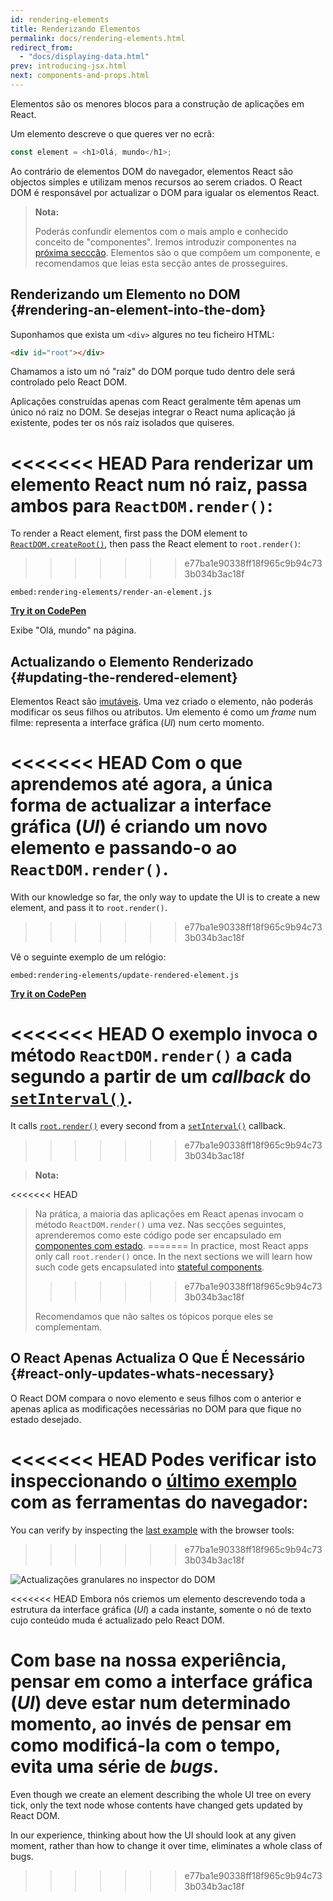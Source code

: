 ```yaml
---
id: rendering-elements
title: Renderizando Elementos
permalink: docs/rendering-elements.html
redirect_from:
  - "docs/displaying-data.html"
prev: introducing-jsx.html
next: components-and-props.html
---
```


Elementos são os menores blocos para a construção de aplicações em React.

Um elemento descreve o que queres ver no ecrã:

```js
const element = <h1>Olá, mundo</h1>;
```

Ao contrário de elementos DOM do navegador, elementos React são objectos simples e utilizam menos recursos ao serem criados. O React DOM é responsável por actualizar o DOM para igualar os elementos React.

>**Nota:**
>
>Poderás confundir elementos com o mais amplo e conhecido conceito de "componentes". Iremos introduzir componentes na [próxima seccção](/docs/components-and-props.html). Elementos são o que compõem um componente, e recomendamos que leias esta secção antes de prosseguires.

## Renderizando um Elemento no DOM {#rendering-an-element-into-the-dom}

Suponhamos que exista um `<div>` algures no teu ficheiro HTML:

```html
<div id="root"></div>
```

Chamamos a isto um nó "raiz" do DOM porque tudo dentro dele será controlado pelo React DOM.

Aplicações construídas apenas com React geralmente têm apenas um único nó raiz no DOM. Se desejas integrar o React numa aplicação já existente, podes ter os nós raiz isolados que quiseres.

<<<<<<< HEAD
Para renderizar um elemento React num nó raiz, passa ambos para `ReactDOM.render()`:
=======
To render a React element, first pass the DOM element to [`ReactDOM.createRoot()`](/docs/react-dom-client.html#createroot), then pass the React element to `root.render()`:
>>>>>>> e77ba1e90338ff18f965c9b94c733b034b3ac18f

`embed:rendering-elements/render-an-element.js`

**[Try it on CodePen](https://codepen.io/gaearon/pen/ZpvBNJ?editors=1010)**

Exibe "Olá, mundo" na página.

## Actualizando o Elemento Renderizado {#updating-the-rendered-element}

Elementos React são [imutáveis](https://pt.wikipedia.org/wiki/Objeto_imutável). Uma vez criado o elemento, não poderás modificar os seus filhos ou atributos. Um elemento é como um _frame_ num filme: representa a interface gráfica (_UI_) num certo momento.

<<<<<<< HEAD
Com o que aprendemos até agora, a única forma de actualizar a interface gráfica (_UI_) é criando um novo elemento e passando-o ao `ReactDOM.render()`.
=======
With our knowledge so far, the only way to update the UI is to create a new element, and pass it to `root.render()`.
>>>>>>> e77ba1e90338ff18f965c9b94c733b034b3ac18f

Vê o seguinte exemplo de um relógio:

`embed:rendering-elements/update-rendered-element.js`

**[Try it on CodePen](https://codepen.io/gaearon/pen/gwoJZk?editors=1010)**

<<<<<<< HEAD
O exemplo invoca o método `ReactDOM.render()` a cada segundo a partir de um _callback_ do [`setInterval()`](https://developer.mozilla.org/pt-PT/docs/Web/API/WindowOrWorkerGlobalScope/setInterval).
=======
It calls [`root.render()`](/docs/react-dom.html#render) every second from a [`setInterval()`](https://developer.mozilla.org/en-US/docs/Web/API/WindowTimers/setInterval) callback.
>>>>>>> e77ba1e90338ff18f965c9b94c733b034b3ac18f

>**Nota:**
>
<<<<<<< HEAD
>Na prática, a maioria das aplicações em React apenas invocam o método `ReactDOM.render()` uma vez. Nas secções seguintes, aprenderemos como este código pode ser encapsulado em [componentes com estado](/docs/state-and-lifecycle.html).
=======
>In practice, most React apps only call `root.render()` once. In the next sections we will learn how such code gets encapsulated into [stateful components](/docs/state-and-lifecycle.html).
>>>>>>> e77ba1e90338ff18f965c9b94c733b034b3ac18f
>
>Recomendamos que não saltes os tópicos porque eles se complementam.

## O React Apenas Actualiza O Que É Necessário {#react-only-updates-whats-necessary}

O React DOM compara o novo elemento e seus filhos com o anterior e apenas aplica as modificações necessárias no DOM para que fique no estado desejado.

<<<<<<< HEAD
Podes verificar isto inspeccionando o [último exemplo](codepen://rendering-elements/update-rendered-element) com as ferramentas do navegador:
=======
You can verify by inspecting the [last example](https://codepen.io/gaearon/pen/gwoJZk?editors=1010) with the browser tools:
>>>>>>> e77ba1e90338ff18f965c9b94c733b034b3ac18f

![Actualizações granulares no inspector do DOM](../images/docs/granular-dom-updates.gif)

<<<<<<< HEAD
Embora nós criemos um elemento descrevendo toda a estrutura da interface gráfica (_UI_) a cada instante, somente o nó de texto cujo conteúdo muda é actualizado pelo React DOM.

Com base na nossa experiência, pensar em como a interface gráfica (_UI_) deve estar num determinado momento, ao invés de pensar em como modificá-la com o tempo, evita uma série de _bugs_.
=======
Even though we create an element describing the whole UI tree on every tick, only the text node whose contents have changed gets updated by React DOM.

In our experience, thinking about how the UI should look at any given moment, rather than how to change it over time, eliminates a whole class of bugs.
>>>>>>> e77ba1e90338ff18f965c9b94c733b034b3ac18f

